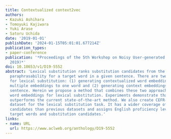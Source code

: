 ```yaml
---
title: Contextualized context2vec
authors:
- Kazuki Ashihara
- Tomoyuki Kajiwara
- Yuki Arase
- Satoru Uchida
date: '2019-01-01'
publishDate: '2024-01-15T05:01:01.677214Z'
publication_types:
- paper-conference
publication: '*Proceedings of the 5th Workshop on Noisy User-generated Text (W-NUT
  2019)*'
doi: 10.18653/v1/D19-5552
abstract: 'Lexical substitution ranks substitution candidates from the viewpoint of
  paraphrasability for a target word in a given sentence. There are two major approaches
  for lexical substitution: (1) generating contextualized word embeddings by assigning
  multiple embeddings to one word and (2) generating context embeddings using the
  sentence. Herein we propose a method that combines these two approaches to contextualize
  word embeddings for lexical substitution. Experiments demonstrate that our method
  outperforms the current state-of-the-art method. We also create CEFR-LP, a new evaluation
  dataset for the lexical substitution task. It has a wider coverage of substitution
  candidates than previous datasets and assigns English proficiency levels to all
  target words and substitution candidates.'
links:
- name: URL
  url: https://www.aclweb.org/anthology/D19-5552
---
```

